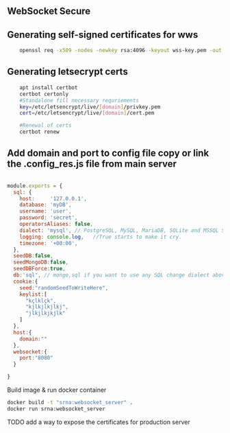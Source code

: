 ## WebSocket Secure
## Generating self-signed certificates for wws
``` bash
    openssl req -x509 -nodes -newkey rsa:4096 -keyout wss-key.pem -out wss-cert.pem -days 365
```
## Generating letsecrypt certs
``` bash
    apt install certbot
    certbot certonly
    #Standalone fill necessary requriements
    key=/etc/letsencrypt/live/[domain]/privkey.pem
    cert=/etc/letsencrypt/live/[domain]/cert.pem

    #Renewal of certs
    certbot renew
```



## Add domain and port to config file copy or link the .config_res.js file from main server
``` javascript 

module.exports = {
  sql: {
    host:     '127.0.0.1', 
    database: 'myDB',
    username: 'user',
    password: 'secret',
    operatorsAliases: false,
    dialect: 'mysql', // PostgreSQL, MySQL, MariaDB, SQLite and MSSQL See more: http://docs.sequelizejs.com/en/latest/
    logging: console.log,   //True starts to make it cry.
    timezone: '+00:00',
  },
  seedDB:false,
  seedMongoDB:false,
  seedDBForce:true,
  db:'sql', // mongo,sql if you want to use any SQL change dialect above in sql config
  cookie:{
    seed:"randomSeedToWriteHere",
    keylist:[
      "kçlklçk",
      "kjlkjlkjlkj",
      "jlkjlkjkjlk"
    ]
  },
  host:{
    domain:""
  },
  websocket:{
    port:"8080"
  }

}
```

Build image & run docker container
``` bash
docker build -t "srna:websocket_server" .
docker run srna:websocket_server
``` 

TODO add a way to expose the certificates for production server


